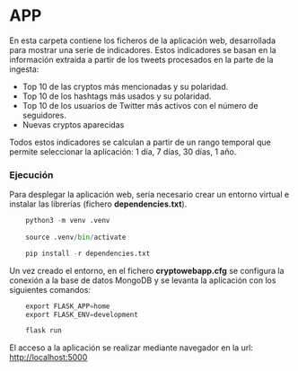 # APP

En esta carpeta contiene los ficheros de la aplicación web, desarrollada para mostrar una serie de indicadores. Estos indicadores se basan en la información extraida a partir de los tweets procesados en la parte de la ingesta:

- Top 10 de las cryptos más mencionadas y su polaridad.
- Top 10 de los hashtags más usados y su polaridad.
- Top 10 de los usuarios de Twitter más activos con el número de seguidores.
- Nuevas cryptos aparecidas 

Todos estos indicadores se calculan a partir de un rango temporal que permite seleccionar la aplicación: 1 día, 7 días, 30 días, 1 año.


### Ejecución

Para desplegar la aplicación web, sería necesario crear un entorno virtual e instalar las librerías (fichero **dependencies.txt**).

```python
	python3 -m venv .venv
	
	source .venv/bin/activate

	pip install -r dependencies.txt
```

Un vez creado el entorno, en el fichero **cryptowebapp.cfg** se configura la conexión a la base de datos MongoDB y se levanta la aplicación con los siguientes comandos:

```python
	export FLASK_APP=home
	export FLASK_ENV=development

	flask run
```

El acceso a la aplicación se realizar mediante navegador en la url: <http://localhost:5000>